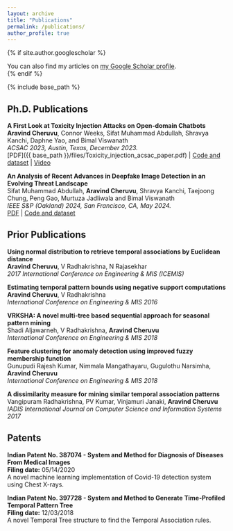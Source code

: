 ```yaml
---
layout: archive
title: "Publications"
permalink: /publications/
author_profile: true
---
```


{% if site.author.googlescholar %}
  <div class="wordwrap">You can also find my articles on <a href="{{site.author.googlescholar}}">my Google Scholar profile</a>.</div>
{% endif %}

{% include base_path %}

## Ph.D. Publications

**A First Look at Toxicity Injection Attacks on Open-domain Chatbots**  
**Aravind Cheruvu**, Connor Weeks, Sifat Muhammad Abdullah, Shravya Kanchi, Daphne Yao, and Bimal Viswanath  
*ACSAC 2023, Austin, Texas, December 2023.*  
[PDF]({{ base_path }}/files/Toxicity_injection_acsac_paper.pdf) | [Code and dataset](https://github.com/secml-lab-vt/Chatbot-Toxicity-Injection/) | [Video](https://www.youtube.com/watch?v=Y9FTew96mxo)

**An Analysis of Recent Advances in Deepfake Image Detection in an Evolving Threat Landscape**  
Sifat Muhammad Abdullah, **Aravind Cheruvu**, Shravya Kanchi, Taejoong Chung, Peng Gao, Murtuza Jadliwala and Bimal Viswanath  
*IEEE S&P (Oakland) 2024, San Francisco, CA, May 2024.*  
[PDF](https://arxiv.org/abs/2404.16212) | [Code and dataset](https://github.com/secml-lab-vt/EvolvingThreat-DeepfakeImageDetect)

## Prior Publications

**Using normal distribution to retrieve temporal associations by Euclidean distance**  
**Aravind Cheruvu**, V Radhakrishna, N Rajasekhar  
*2017 International Conference on Engineering & MIS (ICEMIS)*

**Estimating temporal pattern bounds using negative support computations**  
**Aravind Cheruvu**, V Radhakrishna  
*International Conference on Engineering & MIS 2016*

**VRKSHA: A novel multi-tree based sequential approach for seasonal pattern mining**  
Shadi Aljawarneh, V Radhakrishna, **Aravind Cheruvu**  
*International Conference on Engineering & MIS 2018*

**Feature clustering for anomaly detection using improved fuzzy membership function**  
Gunupudi Rajesh Kumar, Nimmala Mangathayaru, Gugulothu Narsimha, **Aravind Cheruvu**  
*International Conference on Engineering & MIS 2018*

**A dissimilarity measure for mining similar temporal association patterns**  
Vangipuram Radhakrishna, PV Kumar, Vinjamuri Janaki, **Aravind Cheruvu**  
*IADIS International Journal on Computer Science and Information Systems 2017*

## Patents

**Indian Patent No. 387074 - System and Method for Diagnosis of Diseases From Medical Images**  
**Filing date:** 05/14/2020  
A novel machine learning implementation of Covid-19 detection system using Chest X-rays.

**Indian Patent No. 397728 - System and Method to Generate Time-Profiled Temporal Pattern Tree**  
**Filing date:** 12/03/2018  
A novel Temporal Tree structure to find the Temporal Association rules. 